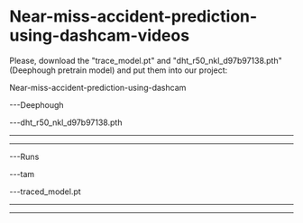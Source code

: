 # Near-miss-accident-prediction-using-dashcam-videos

Please, download the "trace_model.pt" and "dht_r50_nkl_d97b97138.pth" (Deephough pretrain model) and put them into our project:

Near-miss-accident-prediction-using-dashcam

---Deephough

   ---dht_r50_nkl_d97b97138.pth
   
   ---
   
   ---
   
---Runs

---tam

---traced_model.pt

---

---

